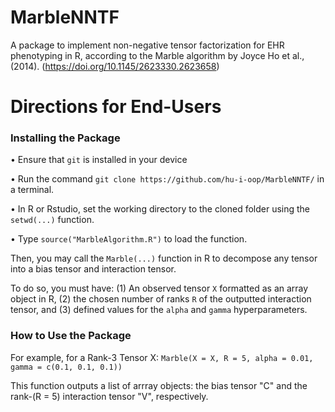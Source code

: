 # MarbleNNTF
A package to implement non-negative tensor factorization for EHR phenotyping in R, according to the Marble algorithm by Joyce Ho et al., (2014).
(https://doi.org/10.1145/2623330.2623658)


# Directions for End-Users

### Installing the Package

• Ensure that `git` is installed in your device

• Run the command `git clone https://github.com/hu-i-oop/MarbleNNTF/` in a terminal.

• In R or Rstudio, set the working directory to the cloned folder using the `setwd(...)` function.

• Type `source("MarbleAlgorithm.R")` to load the function.

Then, you may call the `Marble(...)` function in R to decompose any tensor into a bias tensor and interaction tensor.

To do so, you must have: (1) An observed tensor `X` formatted as an array object in R, (2) the chosen number of ranks `R` of the outputted interaction tensor, and (3) defined values for the `alpha` and `gamma` hyperparameters.

### How to Use the Package

For example, for a Rank-3 Tensor X: `Marble(X = X, R = 5, alpha = 0.01, gamma = c(0.1, 0.1, 0.1))`

This function outputs a list of arrray objects: the bias tensor "C" and the rank-(R = 5) interaction tensor "V", respectively.
